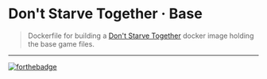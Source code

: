 # Don't Starve Together · Base
> Dockerfile for building a [Don't Starve Together][website] docker image holding the base game files.

---

[![forthebadge](http://forthebadge.com/images/badges/built-with-love.svg)](http://forthebadge.com)

[website]: http://www.dontstarvetogether.com/
